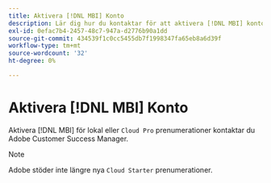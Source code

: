 ```yaml
---
title: Aktivera [!DNL MBI] Konto
description: Lär dig hur du kontaktar för att aktivera [!DNL MBI] konto.
exl-id: 0efac7b4-2457-48c7-947a-d2776b90a1dd
source-git-commit: 434539f1c0cc5455db7f1998347fa65eb8a6d39f
workflow-type: tm+mt
source-wordcount: '32'
ht-degree: 0%

---
```


# Aktivera [!DNL MBI] Konto

Aktivera [!DNL MBI] för lokal eller `Cloud Pro` prenumerationer kontaktar du Adobe Customer Success Manager.

>[!NOTE]
>
>Adobe stöder inte längre nya `Cloud Starter` prenumerationer.

